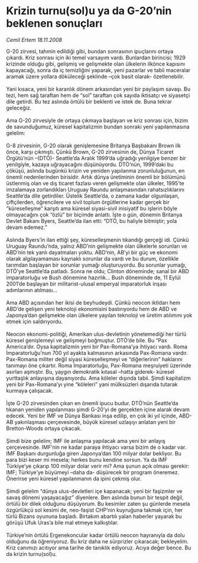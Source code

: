 # Krizin turnu(sol)u ya da G-20’nin beklenen sonuçları

*Cemil Ertem 18.11.2008*

<div class="taraf_structure_2col_1zq">
<div class="margen_n">



 <p>G-20 zirvesi, tahmin edildiği gibi, bundan sonrasının ipuçlarını ortaya çıkardı. Kriz sonrası için iki temel varsayım vardı. Bunlardan birincisi; 1929 krizinde olduğu gibi, gelişmiş ve gelişmekte olan ülkelerin ilkönce kapısını kapayacağı, sonra da iç temizliğini yaparak, yeni pazarlar ve tabii maceralar aramak üzere yollara döküleceği şeklinde –çok basit olarak- özetlenebilir. <br/><br/>Yani kısaca, yeni bir karanlık dönem arkasından yeni bir paylaşım savaşı. Bu tezi, hem sağ taraftan hem de “sol” taraftan çok sayıda iktisatçı ve siyasetçi dile getirdi. Bu tez aslında örtülü bir beklenti ve istek de. Buna tekrar geleceğiz. <br/><br/>Ama G-20 zirvesiyle de ortaya çıkmaya başlayan ve kriz sonrası için, bizim de savunduğumuz, küresel kapitalizmin bundan sonraki yeni yapılanmasına gelelim: <br/><br/>G-8 zirvesinin, G-20 olarak genişlemesine Britanya Başbakanı Brown ilk önce, karşı çıkmıştı. Çünkü Brown, G-20 zirvesinin de, Dünya Ticaret Örgütü’nün –(DTÖ)- Seattle’da Aralık 1999’da uğradığı yenilgiye benzer bir yenilgiyle, kazaya uğrayacağını düşünüyordu. DTÖ’nün, 1999’daki bu çöküşü, aslında bugünkü krizin ve yeniden yapılanma zorunluluğunun, en önemli nedenlerinden birisidir. Artık dünya üretiminin önemli bir bölümünü üstlenmiş olan ve dış ticaret fazlası veren gelişmekte olan ülkeler, 1995’te imzalamaya zorlandıkları Uruguay Raundu anlaşmasından rahatsızlıklarını Seattle’da dile getirdiler. Üstelik Seattle’da, o zamana kadar olgunlaşan, çiftçilerden, öğrencilere ve sivil toplum örgütlerine kadar gerçek bir “küreselleşme” karşıtı ama küresel siyasi-sivil inisiyatif bu işlerin böyle olmayacağını çok “özlü” bir biçimde anlattı. İşte o gün, dönemin Britanya Devlet Bakanı Byers, Seattle’da ilan etti: “DTÖ, bu haliyle bitmiştir; yola devam edemez.” <br/><br/>Aslında Byers’in ilan ettiği şey, küreselleşmenin tıkandığı gerçeği idi. Çünkü Uruguay Raundu’nda, yalnız ABD’nin gelişmekte olan ülkelerle sorunları ve ABD’nin tek yanlı dayatmaları yoktu. ABD’nin, AB’yi bir güç ve ekonomi olarak algılayamaması kaynaklı sorunlar da vardı ve bu durum, özellikle tarımdan başlayan bir sorunlar yumağı oluşturuyordu. Bu sorunlar yumağı, DTÖ’ye Seattle’da patladı. Sonra ne oldu; Clinton döneminde; sanal bir ABD imparatorluğu ve Bush dönemine hazırlık... Bush döneminde de, 11 Eylül 2001’de başlayan bir militarist-ulusal emperyal imparatorluk inşası adımlarının atılması… <br/><br/>Ama ABD açısından her ikisi de beyhudeydi. Çünkü neocon iktidarı hem ABD’de gelişen yeni teknoloji ekonomisini bastırıyordu hem de ABD ve Japonya’dan gelişmekte olan ülkelere yayılan teknoloji ve üretim atılımını yok etmek için saldırıyordu. <br/><br/>Neocon ekonomi-politiği, Amerikan ulus-devletinin yönetemediği her türlü küresel genişlemeyi ve gelişmeyi boğmuştur. DTÖ’de bile. Bu “Pax America’dır. Oysa kapitalizmin yeni bir Pax-Romana’ya ihtiyacı vardı. Roma İmparatorluğu’nun 700 yıl ayakta kalmasının arkasında Pax-Romana vardır. Pax-Romana militer değil siyasi küreselleşmeyi ve “diğerlerinin” haklarını tanımayı öne çıkartır. Roma İmparatorluğu, Pax-Romana meşruiyeti üzerinde asırları aşmıştır. Bu, yaygın demokratik kıtasal –hatta giderek- küresel yurttaşlık anlayışına dayanıyordu. Ama köleler dışında tabii. Şimdi kapitalizm yeni bir Pax-Romana’yı yine “köleleri” yani mülksüzleri dışarıda tutarak kurmaya çalışacak. <br/><br/>İşte G-20 zirvesinden çıkan en önemli ipucu budur. DTÖ’nün Seattle’da tıkanan yeniden yapılanması şimdi G-20’yi de gerçekten içine alarak devam edecek. Yeni bir IMF ve Dünya Bankası inşa edilip, en çok iki yıl içinde, ABD-AB yakınlaşması çerçevesinde, büyük küresel uzlaşıyı anlatan yeni bir Bretton-Woods ortaya çıkacak. <br/><br/>Şimdi bize gelelim; IMF ile anlaşma yapılacak ama yeni bir anlayış çerçevesinde. IMF’nin ne kadar paraya ihtiyacı varsa bizim de o kadar var. IMF Başkanı durgunluğa giren Japonya’dan 100 milyar dolar bekliyor. Bu para bizi keser mi mesela; herkes bunu kendine sorsun. Ya da IMF Türkiye’ye çıkarıp 100 milyar dolar verir mi? Ama şunun açık olması gerekir: IMF; Türkiye’ye büyümeyi –daha da- düşürecek bir program öneremez. Önerirse yeni küresel yapılanmanın da ipini çekmiş olur. <br/><br/>Şimdi gelelim “dünya ulus-devletleri içe kapanacak; yeni bir faşizmler ve savaş dönemi yaşayacağız” diyenlere. Ben aslında bunun bir tespit değil, örtülü bir dilek olduğunu düşüyorum. Bu kesimler zaten şu günlerde mesela özgürlükçü sol kesimi de, neo-faşist CHP’nin kuyruğuna takmak için, her türlü Bizans oyununa başladı. Birtakım abartılı yalan haberler yayarak bu görüşü Ufuk Uras’a bile mal etmeye kalkıştılar. <br/><br/>Türkiye’nin örtülü Ergenekoncular kadar örtülü neocon hayranıyla da dolu olduğunu da öğreniyoruz. Bu kriz daha ne sürprizler çıkaracak; bekleyelim. Kriz canımızı acıtıyor ama tarihe de tanıklık ediyoruz. Acıya değer bence. Bu da krizin turnu(sol)u. </p>

<br/>


<div id="taraf_not">
</div>

</div>


</div>
